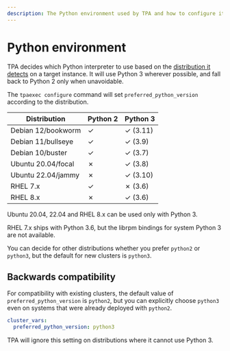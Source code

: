 ```yaml
---
description: The Python environment used by TPA and how to configure it.
---
```


# Python environment

TPA decides which Python interpreter to use based on the
[distribution it detects](distributions.md) on a target instance. It
will use Python 3 wherever possible, and fall back to Python 2 only when
unavoidable.

The `tpaexec configure` command will set `preferred_python_version`
according to the distribution.

Distribution| Python 2| Python 3
----|----|----
Debian 12/bookworm|✓|✓ (3.11)
Debian 11/bullseye|✓|✓ (3.9)
Debian 10/buster|✓|✓ (3.7)
Ubuntu 20.04/focal|✗|✓ (3.8)
Ubuntu 22.04/jammy|✗|✓ (3.10)
RHEL 7.x|✓|✗ (3.6)
RHEL 8.x|✗|✓ (3.6)

Ubuntu 20.04, 22.04 and RHEL 8.x can be used only with Python 3.

RHEL 7.x ships with Python 3.6, but the librpm bindings for system Python 3 are
not available.

You can decide for other distributions whether you prefer `python2` or
`python3`, but the default for new clusters is `python3`.

## Backwards compatibility

For compatibility with existing clusters, the default value of
`preferred_python_version` is `python2`, but you can explicitly choose
`python3` even on systems that were already deployed with `python2`.

```yaml
cluster_vars:
  preferred_python_version: python3
```

TPA will ignore this setting on distributions where it cannot use
Python 3.
